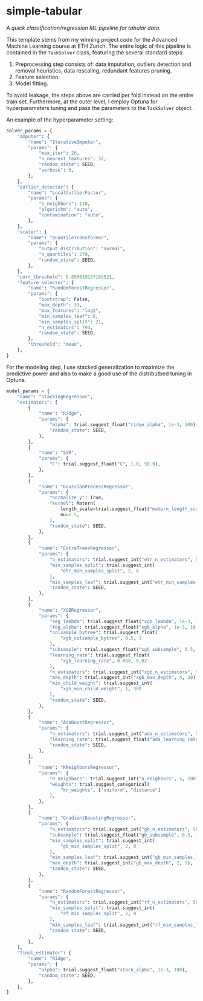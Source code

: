 # simple-tabular
*A quick classification/regression ML pipeline for tabular data.*

This template stems from my winning project code for the Advanced Machine Learning course at ETH Zurich.
The entire logic of this pipeline is contained in the `TaskSolver` class, featuring the several standard steps:

1. Preprocessing step consists of: data imputation, outliers detection and removal heuristics, data rescaling, redundant features pruning.
2. Feature selection.
3. Model fitting.

To avoid leakage, the steps above are carried per fold instead on the entire train set.
Furthermore, at the outer level, I employ Optuna for hyperparameters tuning and pass the parameters to the `TaskSolver` object.

An example of the hyperparameter setting:

```python
solver_params = {
    "imputer": {
        "name": "IterativeImputer",
        "params": {
            "max_iter": 20,
            "n_nearest_features": 32,
            "random_state": SEED,
            "verbose": 0,
        },
    },
    "outlier_detector": {
        "name": "LocalOutlierFactor",
        "params": {
            "n_neighbors": 110,
            "algorithm": "auto",
            "contamination": "auto",
        },
    },
    "scaler": {
        "name": "QuantileTransformer",
        "params": {
            "output_distribution": "normal",
            "n_quantiles": 270,
            "random_state": SEED,
        },
    },
    "corr_threshold": 0.855019157169521,
    "feature_selector": {
        "name": "RandomForestRegressor",
        "params": {
            "bootstrap": False,
            "max_depth": 33,
            "max_features": "log2",
            "min_samples_leaf": 6,
            "min_samples_split": 21,
            "n_estimators": 794,
            "random_state": SEED,
        },
        "threshold": "mean",
    },
}
```

For the modeling step, I use stacked generalization to maximize the predictive power and also to make a good use of the distributbed tuning in Optuna.

```python
model_params = {
    "name": "StackingRegressor",
    "estimators": [
        {
            "name": "Ridge",
            "params": {
                "alpha": trial.suggest_float("ridge_alpha", 1e-3, 100),
                "random_state": SEED,
            },
        },
        {
            "name": "SVR",
            "params": {
                "C": trial.suggest_float("C", 1.0, 50.0),
            },
        },
        {
            "name": "GaussianProcessRegressor",
            "params": {
                "normalize_y": True,
                "kernel": Matern(
                    length_scale=trial.suggest_float("matern_length_scale1", 1, 20),
                    nu=1.5,
                ),
                "random_state": SEED,
            },
        },
        {
            "name": "ExtraTreesRegressor",
            "params": {
                "n_estimators": trial.suggest_int("etr_n_estimators", 50, 300),
                "min_samples_split": trial.suggest_int(
                    "etr_min_samples_split", 2, 8
                ),
                "min_samples_leaf": trial.suggest_int("etr_min_samples_leaf", 1, 8),
                "random_state": SEED,
            },
        },
        {
            "name": "XGBRegressor",
            "params": {
                "reg_lambda": trial.suggest_float("xgb_lambda", 1e-3, 10.0),
                "reg_alpha": trial.suggest_float("xgb_alpha", 1e-3, 10.0),
                "colsample_bytree": trial.suggest_float(
                    "xgb_colsample_bytree", 0.5, 1
                ),
                "subsample": trial.suggest_float("xgb_subsample", 0.5, 1),
                "learning_rate": trial.suggest_float(
                    "xgb_learning_rate", 0.008, 0.02
                ),
                "n_estimators": trial.suggest_int("xgb_n_estimators", 50, 300),
                "max_depth": trial.suggest_int("xgb_max_depth", 4, 20),
                "min_child_weight": trial.suggest_int(
                    "xgb_min_child_weight", 1, 300
                ),
                "random_state": SEED,
            },
        },
        {
            "name": "AdaBoostRegressor",
            "params": {
                "n_estimators": trial.suggest_int("ada_n_estimators", 50, 300),
                "learning_rate": trial.suggest_float("ada_learning_rate", 0.5, 2),
                "random_state": SEED,
            },
        },
        {
            "name": "KNeighborsRegressor",
            "params": {
                "n_neighbors": trial.suggest_int("n_neighbors", 5, 100),
                "weights": trial.suggest_categorical(
                    "kn_weights", ["uniform", "distance"]
                ),
            },
        },
        {
            "name": "GradientBoostingRegressor",
            "params": {
                "n_estimators": trial.suggest_int("gb_n_estimators", 50, 400),
                "subsample": trial.suggest_float("gb_subsample", 0.5, 1),
                "min_samples_split": trial.suggest_int(
                    "gb_min_samples_split", 2, 8
                ),
                "min_samples_leaf": trial.suggest_int("gb_min_samples_leaf", 2, 8),
                "max_depth": trial.suggest_int("gb_max_depth", 2, 5),
                "random_state": SEED,
            },
        },
        {
            "name": "RandomForestRegressor",
            "params": {
                "n_estimators": trial.suggest_int("rf_n_estimators", 50, 400),
                "min_samples_split": trial.suggest_int(
                    "rf_min_samples_split", 2, 8
                ),
                "min_samples_leaf": trial.suggest_int("rf_min_samples_leaf", 2, 8),
                "random_state": SEED,
            },
        },
    ],
    "final_estimator": {
        "name": "Ridge",
        "params": {
            "alpha": trial.suggest_float("stack_alpha", 1e-3, 100),
            "random_state": SEED,
        },
    },
}
```